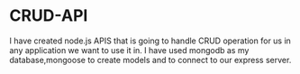 # CRUD-API
I have created node.js APIS that is going to handle CRUD operation for us in any application we want to use it in. I have used mongodb as my database,mongoose to create models and to connect to our express server.
